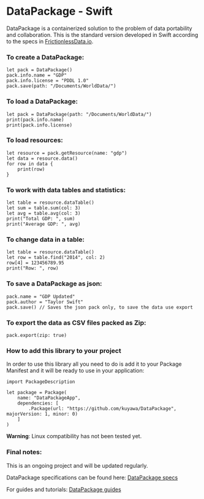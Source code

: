 # DataPackage - Swift

DataPackage is a containerized solution to the problem of data portability and collaboration. This is the standard version developed in Swift according to the specs in [FrictionlessData.io](http://frictionlessdata.io).

### To create a DataPackage:

```
let pack = DataPackage()
pack.info.name = "GDP"
pack.info.license = "PDDL 1.0"
pack.save(path: "/Documents/WorldData/")
```

### To load a DataPackage:

```
let pack = DataPackage(path: "/Documents/WorldData/")
print(pack.info.name)
print(pack.info.license)
```

### To load resources:

```
let resource = pack.getResource(name: "gdp")
let data = resource.data()
for row in data {
    print(row)
}
```

### To work with data tables and statistics:

```
let table = resource.dataTable()
let sum = table.sum(col: 3)
let avg = table.avg(col: 3)
print("Total GDP: ", sum)
print("Average GDP: ", avg)
```

### To change data in a table:

```
let table = resource.dataTable()
let row = table.find("2014", col: 2)
row[4] = 123456789.95
print("Row: ", row)
```

### To save a DataPackage as json:

```
pack.name = "GDP Updated"
pack.author = "Taylor Swift"
pack.save() // Saves the json pack only, to save the data use export
```

### To export the data as CSV files packed as Zip:

```
pack.export(zip: true)
```

### How to add this library to your project

In order to use this library all you need to do is add it to your Package Manifest and it will be ready to use in your application:

```
import PackageDescription

let package = Package(
    name: "DataPackageApp",
    dependencies: [
        .Package(url: "https://github.com/kuyawa/DataPackage", majorVersion: 1, minor: 0)
    ]
)
```

**Warning**: Linux compatibility has not been tested yet.

### Final notes:

This is an ongoing project and will be updated regularly.

DataPackage specifications can be found here: [DataPackage specs](https://specs.frictionlessdata.io/data-package/)

For guides and tutorials: [DataPackage guides](http://frictionlessdata.io/guides/)